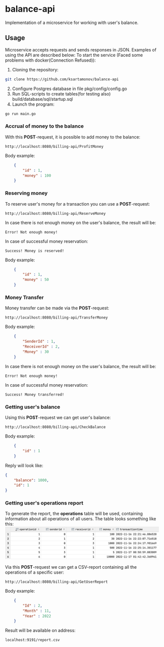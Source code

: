 # balance-api

Implementation of a microservice for working with user's balance. 

## Usage

Microservice accepts requests and sends responses in JSON. Examples of using the API are described below:
To start the service (Faced some problems with docker(Connection Refused)):
1. Cloning the repository:
```sh
git clone https://github.com/ksartamonov/balance-api
```
2. Configure Postgres database in file pkg/config/config.go 
3. Run SQL-scripts to create tables(for testing also) build/database/sql/startup.sql
4. Launch the program:
```sh
go run main.go
```

### Accrual of money to the balance

With this __POST__-request, it is possible to add money to the balance:
```http request
http://localhost:8080/billing-api/ProfitMoney
```
Body example:
```JSON
    {
        "id" : 1,
        "money" : 100
    }
```

### Reserving money
To reserve user's money for a transaction you can use a __POST__-request:
```http request
http://localhost:8080/billing-api/ReserveMoney
```

In case there is not enough money on the user's balance, the result will be:
```
Error! Not enough money!
```

In case of successful money reservation:
```
Success! Money is reserved!
```

Body example:
```JSON
    {
        "id" : 1,
        "money" : 50
    }
```

### Money Transfer
Money transfer can be made via the __POST__-request:
```http request
http://localhost:8080/billing-api/TransferMoney
```

Body example:
```JSON
    {
        "SenderId" : 1,
        "ReceiverId" : 2,
        "Money" : 30
    }
```

In case there is not enough money on the user's balance, the result will be:
```
Error! Not enough money!
```

In case of successful money reservation:
```
Success! Money transferred!
```

### Getting user's balance
Using this __POST__-request we can get user's balance:
```http request
http://localhost:8080/billing-api/CheckBalance
```

Body example:
```JSON
    {
        "id" : 1
    }
```
Reply will look like:
```JSON
{
    "balance": 1000,
    "id": 1
}
```
### Getting user's operations report
To generate the report, the __operations__ table will be used, containing information about all operations of all users. The table looks something like this:
![operations](https://github.com/ksartamonov/balance-api/blob/master/images/operations-table.png)

Via this __POST__-request we can get a CSV-report containing all the operations of a specific user:
```http request
http://localhost:8080/billing-api/GetUserReport
```

Body example:
```JSON
    {
        "Id" : 2,
        "Month" : 11,
        "Year" : 2022
    }
```

Result will be available on address: 
```http
localhost:9191/report.csv
```
